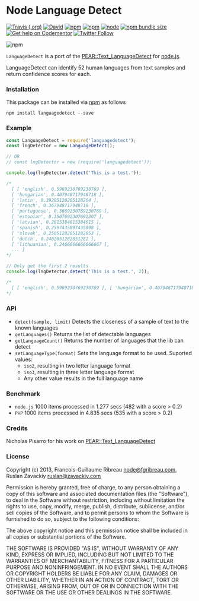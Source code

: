 # Node Language Detect
[![Travis (.org)](https://img.shields.io/travis/FGRibreau/node-language-detect)](http://travis-ci.org/FGRibreau/node-language-detect)
[![David](https://img.shields.io/david/FGRibreau/node-language-detect)](https://david-dm.org/FGRibreau/node-language-detect)
[![npm](https://img.shields.io/npm/v/languagedetect)](https://www.npmjs.com/package/languagedetect)
[![npm](https://img.shields.io/npm/dw/languagedetect)](https://www.npmjs.com/package/languagedetect)
[![node](https://img.shields.io/node/v/languagedetect)](https://www.npmjs.com/package/languagedetect)
[![npm bundle size](https://img.shields.io/bundlephobia/minzip/languagedetect)](https://www.npmjs.com/package/languagedetect)
[![Get help on Codementor](https://img.shields.io/badge/codementor-get%20help-blue.svg)](https://www.codementor.io/francois-guillaume-ribreau?utm_source=github&utm_medium=button&utm_term=francois-guillaume-ribreau&utm_campaign=github)
[![Twitter Follow](https://img.shields.io/twitter/follow/FGRibreau?style=social)](https://twitter.com/FGRibreau)

![npm](https://nodei.co/npm/languagedetect.png)

`LanguageDetect` is a port of the [PEAR::Text_LanguageDetect](http://pear.php.net/package/Text_LanguageDetect) for [node.js](http://nodejs.org).

LanguageDetect can identify 52 human languages from text samples and return confidence scores for each.

### Installation
This package can be installed via [npm](http://npmjs.org/) as follows
```shell
npm install languagedetect --save
```
### Example
```javascript
const LanguageDetect = require('languagedetect');
const lngDetector = new LanguageDetect();

// OR
// const lngDetector = new (require('languagedetect'));

console.log(lngDetector.detect('This is a test.'));

/*
  [ [ 'english', 0.5969230769230769 ],
  [ 'hungarian', 0.407948717948718 ],
  [ 'latin', 0.39205128205128204 ],
  [ 'french', 0.367948717948718 ],
  [ 'portuguese', 0.3669230769230769 ],
  [ 'estonian', 0.3507692307692307 ],
  [ 'latvian', 0.2615384615384615 ],
  [ 'spanish', 0.2597435897435898 ],
  [ 'slovak', 0.25051282051282053 ],
  [ 'dutch', 0.2482051282051282 ],
  [ 'lithuanian', 0.2466666666666667 ],
  ... ]
*/

// Only get the first 2 results
console.log(lngDetector.detect('This is a test.', 2));

/*
  [ [ 'english', 0.5969230769230769 ], [ 'hungarian', 0.407948717948718 ] ]
*/
```

### API
* `detect(sample, limit)` Detects the closeness of a sample of text to the known languages
* `getLanguages()` Returns the list of detectable languages
* `getLanguageCount()` Returns the number of languages that the lib can detect
* `setLanguageType(format)` Sets the language format to be used. Suported values:
  * `iso2`, resulting in two letter language format
  * `iso3`, resulting in three letter language format
  * Any other value results in the full language name
### Benchmark
* `node.js` 1000 items processed in 1.277 secs (482 with a score > 0.2)
* `PHP` 1000 items processed in 4.835 secs (535 with a score > 0.2)

### Credits
Nicholas Pisarro for his work on [PEAR::Text_LanguageDetect](http://pear.php.net/package/Text_LanguageDetect)

### License
Copyright (c) 2013, Francois-Guillaume Ribreau <node@fgribreau.com>, Ruslan Zavackiy <ruslan@zavackiy.com>

Permission is hereby granted, free of charge, to any person obtaining a copy of this software and associated documentation files (the "Software"), to deal in the Software without restriction, including without limitation the rights to use, copy, modify, merge, publish, distribute, sublicense, and/or sell copies of the Software, and to permit persons to whom the Software is furnished to do so, subject to the following conditions:

The above copyright notice and this permission notice shall be included in all copies or substantial portions of the Software.

THE SOFTWARE IS PROVIDED "AS IS", WITHOUT WARRANTY OF ANY KIND, EXPRESS OR IMPLIED, INCLUDING BUT NOT LIMITED TO THE WARRANTIES OF MERCHANTABILITY, FITNESS FOR A PARTICULAR PURPOSE AND NONINFRINGEMENT. IN NO EVENT SHALL THE AUTHORS OR COPYRIGHT HOLDERS BE LIABLE FOR ANY CLAIM, DAMAGES OR OTHER LIABILITY, WHETHER IN AN ACTION OF CONTRACT, TORT OR OTHERWISE, ARISING FROM, OUT OF OR IN CONNECTION WITH THE SOFTWARE OR THE USE OR OTHER DEALINGS IN THE SOFTWARE.
